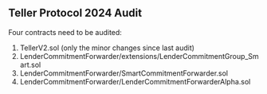 ## Teller Protocol 2024 Audit 

Four contracts need to be audited:

1. TellerV2.sol (only the minor changes since last audit)
2. LenderCommitmentForwarder/extensions/LenderCommitmentGroup_Smart.sol
3. LenderCommitmentForwarder/SmartCommitmentForwarder.sol
4. LenderCommitmentForwarder/LenderCommitmentForwarderAlpha.sol


